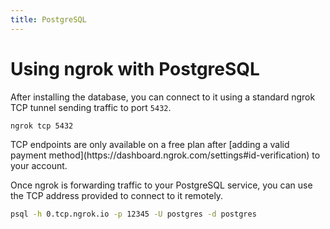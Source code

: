 ```yaml
---
title: PostgreSQL
---
```


# Using ngrok with PostgreSQL

After installing the database, you can connect to it using a standard ngrok TCP tunnel sending traffic to port `5432`.

```bash
ngrok tcp 5432
```

<Warning>
TCP endpoints are only available on a free plan after [adding a valid payment method](https://dashboard.ngrok.com/settings#id-verification) to your account.
</Warning>

Once ngrok is forwarding traffic to your PostgreSQL service, you can use the TCP address provided to connect to it remotely.

```bash
psql -h 0.tcp.ngrok.io -p 12345 -U postgres -d postgres
```
